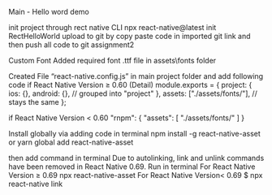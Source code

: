 Main - Hello word demo

init project through rect native CLI npx react-native@latest init RectHelloWorld
upload to git by copy paste code in imported git link and then push all code to git
assignment2

Custom Font
Added required font .ttf file in assets\fonts folder

Created File “react-native.config.js” in main project folder and add following code if React Native Version ≥ 0.60 (Detail) module.exports = { project: { ios: {}, android: {}, // grouped into "project" }, assets: ["./assets/fonts/"], // stays the same };

if React Native Version < 0.60 "rnpm": { "assets": [ "./assets/fonts/" ] }

Install globally via adding code in terminal npm install -g react-native-asset or yarn global add react-native-asset

then add command in terminal Due to autolinking, link and unlink commands have been removed in React Native 0.69. Run in terminal For React Native Version ≥ 0.69 npx react-native-asset For React Native Version< 0.69 $ npx react-native link
